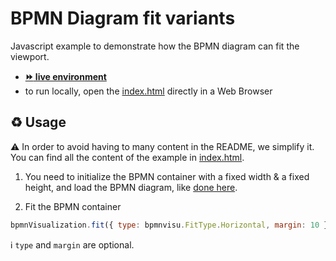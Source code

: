 # BPMN Diagram fit variants

Javascript example to demonstrate how the BPMN diagram can fit the viewport.
- [__:fast_forward: live environment__](https://cdn.statically.io/gh/process-analytics/bpmn-visualization-examples/master/examples/diagram-fit-variants/index.html)
- to run locally, open the [index.html](index.html) directly in a Web Browser

## ♻️ Usage
⚠️ In order to avoid having to many content in the README, we simplify it. You can find all the content of the example in [index.html](index.html).

1. You need to initialize the BPMN container with a fixed width & a fixed height, and load the BPMN diagram, like [done here](../diagram-fit-on-load/README.md). 

2. Fit the BPMN container
```javascript
bpmnVisualization.fit({ type: bpmnvisu.FitType.Horizontal, margin: 10 });
```

ℹ️ `type` and `margin` are optional.
